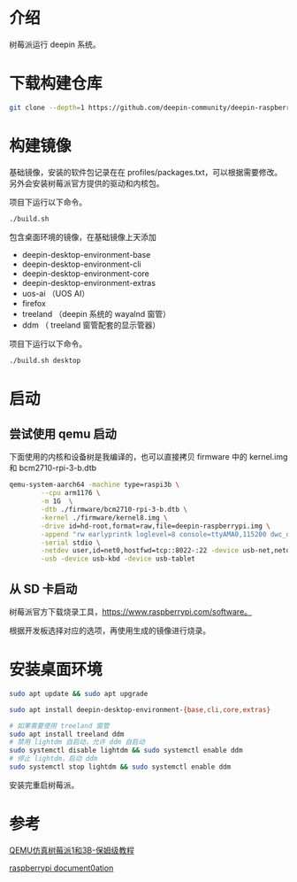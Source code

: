 # 介绍

树莓派运行 deepin 系统。

# 下载构建仓库

```bash
git clone --depth=1 https://github.com/deepin-community/deepin-raspberrypi.git
```

# 构建镜像

基础镜像，安装的软件包记录在在 profiles/packages.txt，可以根据需要修改。另外会安装树莓派官方提供的驱动和内核包。

项目下运行以下命令。

```bash
./build.sh
```

包含桌面环境的镜像，在基础镜像上天添加

- deepin-desktop-environment-base
- deepin-desktop-environment-cli
- deepin-desktop-environment-core
- deepin-desktop-environment-extras
- uos-ai （UOS AI）
- firefox
- treeland （deepin 系统的 wayalnd 窗管）
- ddm （ treeland 窗管配套的显示管器）

项目下运行以下命令。

```bash
./build.sh desktop
```

# 启动

## 尝试使用 qemu 启动

下面使用的内核和设备树是我编译的，也可以直接拷贝 firmware 中的 kernel.img 和 bcm2710-rpi-3-b.dtb

```bash
qemu-system-aarch64 -machine type=raspi3b \
        --cpu arm1176 \
        -m 1G  \
        -dtb ./firmware/bcm2710-rpi-3-b.dtb \
        -kernel ./firmware/kernel8.img \
        -drive id=hd-root,format=raw,file=deepin-raspberrypi.img \
        -append "rw earlyprintk loglevel=8 console=ttyAMA0,115200 dwc_otg.lpm_enable=0 root=/dev/mmcblk0p2 rootwait panic=1 dwc_otg.fiq_fsm_enable=0" \
        -serial stdio \
        -netdev user,id=net0,hostfwd=tcp::8022-:22 -device usb-net,netdev=net0 \
        -usb -device usb-kbd -device usb-tablet
```

## 从 SD 卡启动

树莓派官方下载烧录工具，https://www.raspberrypi.com/software。

根据开发板选择对应的选项，再使用生成的镜像进行烧录。

# 安装桌面环境

```bash
sudo apt update && sudo apt upgrade
```

```bash
sudo apt install deepin-desktop-environment-{base,cli,core,extras}

# 如果需要使用 treeland 窗管
sudo apt install treeland ddm
# 禁用 lightdm 自启动，允许 ddm 自启动
sudo systemctl disable lightdm && sudo systemctl enable ddm
# 停止 lightdm，启动 ddm
sudo systemctl stop lightdm && sudo systemctl enable ddm

```

安装完重启树莓派。

# 参考

[QEMU仿真树莓派1和3B-保姆级教程](https://zhuanlan.zhihu.com/p/452590356?utm_id=0)

[raspberrypi document0ation](https://www.raspberrypi.com/documentation/computers/linux_kernel.html?spm=5176.28103460.0.0.247d3f99dF96wJ&file=updating.md)
